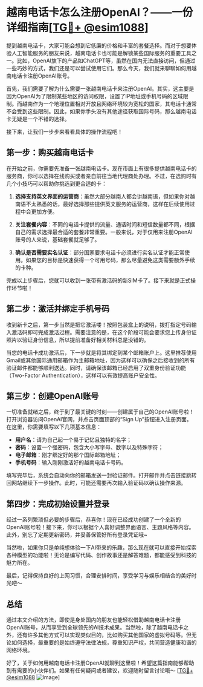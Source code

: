 # 越南电话卡怎么注册OpenAI？——一份详细指南[[TG💪+ @esim1088](https://t.me/s/esim1088)]

提到越南电话卡，大家可能会想到它低廉的价格和丰富的套餐选择。而对于想要体验人工智能服务的朋友来说，越南电话卡也可能是解锁某些国际服务的重要工具之一。比如，OpenAI旗下的产品如ChatGPT等，虽然在国内无法直接访问，但通过一些巧妙的方式，我们还是可以尝试使用它们。那么今天，我们就来聊聊如何用越南电话卡注册OpenAI账号。

首先，我们需要了解为什么需要一张越南电话卡来注册OpenAI。其实，这主要是因为OpenAI为了限制某些地区的访问权限，设置了IP地址或手机号码的区域限制。而越南作为一个地理位置相对开放且网络环境较为宽松的国家，其电话卡通常不会受到这些限制。因此，如果你手头没有其他途径获取国际号码，那么越南电话卡无疑是一个不错的选择。

接下来，让我们一步步来看看具体的操作流程吧！

## 第一步：购买越南电话卡

在开始之前，你需要先准备一张越南电话卡。现在市面上有很多提供越南电话卡的服务商，你可以选择在线购买或者亲自前往当地代理商处办理。不过，在选购时有几个小技巧可以帮助你挑选到更合适的卡：

1. **选择支持英文界面的运营商**：虽然大部分越南人都会讲越南语，但如果你对越南语不太熟悉的话，最好选择那些提供英文服务的运营商，这样在后续使用过程中会更加方便。
   
2. **关注套餐内容**：不同的电话卡提供的流量、通话时间和短信数量都不同，根据自己的需求选择最合适的套餐非常重要。一般来说，对于仅用来注册OpenAI账号的人来说，基础套餐就足够了。

3. **确认是否需要实名认证**：部分国家要求电话卡必须进行实名认证才能正常使用。如果您的目标是快速获得一个可用号码，那么尽量避免这类需要额外手续的卡种。

完成以上步骤后，您就可以收到一张带有激活码的新SIM卡了。接下来就是正式操作环节啦！

## 第二步：激活并绑定手机号码

收到新卡之后，第一步当然是把它激活喽！按照包装盒上的说明，拨打指定号码输入激活码即可完成激活过程。需要注意的是，在这个阶段可能会要求您上传身份证照片以验证身份信息，所以提前准备好相关材料总是没错的。

当您的电话卡成功激活后，下一步就是将其绑定到某个邮箱账户上。这里推荐使用Gmail或其他国际通用邮箱作为主邮箱地址，因为这样可以确保之后接收到的所有验证邮件都能够顺利送达。同时，请确保该邮箱已经启用了双重身份验证功能（Two-Factor Authentication），这样可以有效提高账户安全性。

## 第三步：创建OpenAI账号

一切准备就绪之后，终于到了最关键的时刻——创建属于自己的OpenAI账号啦！打开浏览器访问OpenAI官网，并点击页面顶部的“Sign Up”按钮进入注册页面。在这里，你需要填写以下几项基本信息：

- **用户名**：请为自己起一个易于记忆且独特的名字；
- **密码**：设置一个强密码，包含大小写字母、数字以及特殊字符；
- **电子邮箱**：刚才绑定好的那个国际邮箱地址；
- **手机号码**：输入刚刚激活好的越南电话卡号码。

填写完毕后，系统会自动向你的邮箱发送一封验证邮件。打开邮件并点击链接跳转回网站继续下一步操作。此时，可能还需要再次输入验证码以确认操作来源。

## 第四步：完成初始设置并登录

经过一系列繁琐但必要的步骤后，恭喜你！现在已经成功创建了一个全新的OpenAI账号啦！接下来，你可以根据个人喜好调整界面语言、主题风格等内容。此外，别忘了定期更新密码，并妥善保管好所有登录凭证哦~

当然啦，如果你只是单纯想体验一下AI带来的乐趣，那么现在就可以直接开始探索各种模型的功能啦！无论是编写代码、创作故事还是解答难题，都能感受到科技的魅力所在。

最后，记得保持良好的上网习惯，合理安排时间，享受学习与娱乐相结合的美好时光吧～

## 总结

通过本文介绍的方法，即使是身处国内的朋友也能轻松借助越南电话卡注册OpenAI账号，从而享受到全球领先的AI技术成果。当然啦，除了越南电话卡之外，还有许多其他方式可以实现类似目的，比如购买其他国家的虚拟号码等。但无论如何选择，最重要的是始终遵守法律法规，尊重知识产权，共同营造健康和谐的网络环境。

好了，关于如何用越南电话卡注册OpenAI就聊到这里啦！希望这篇指南能够帮助到有需要的小伙伴们。如果有任何疑问或者建议，欢迎随时留言讨论哦～ [[TG💪+ @esim1088](https://t.me/s/esim1088) ![Image](https://i.postimg.cc/4NQfJmqS/Snipaste-2025-05-13-00-14-12.png)]